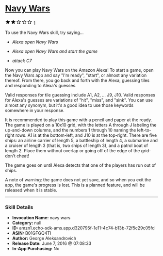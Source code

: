 # [Navy Wars](http://alexa.amazon.com/#skills/amzn1.echo-sdk-ams.app.d320795f-1e11-4c74-b13b-72f5c29c05fd)
![2 stars](../../images/ic_star_black_18dp_1x.png)![2 stars](../../images/ic_star_black_18dp_1x.png)![2 stars](../../images/ic_star_border_black_18dp_1x.png)![2 stars](../../images/ic_star_border_black_18dp_1x.png)![2 stars](../../images/ic_star_border_black_18dp_1x.png) 1

To use the Navy Wars skill, try saying...

* *Alexa open Navy Wars*

* *Alexa open Navy Wars and start the game*

* *attack C7*

Now you can play Navy Wars on the Amazon Alexa! To start a game, open the Navy Wars app and say "I'm ready", "start", or almost any variation thereof. From there, you go back and forth with the Alexa, guessing tiles and responding to Alexa's guesses.

Valid responses for tile guessing include A1, A2, ... J9, J10. Valid responses for Alexa's guesses are variations of "hit", "miss", and "sink". You can use almost any synonym, but it's a good idea to use those keywords somewhere in your response.

It is recommended to play this game with a pencil and paper at the ready. The game is played on a 10x10 grid, with the letters A through J labeling the up-and-down columns, and the numbers 1 through 10 naming the left-to-right rows. A1 is at the bottom-left, and J10 is at the top-right. There are five ships: an airline carrier of length 5, a battleship of length 4, a submarine and a cruiser of length 3 (that is, two ships of length 3), and a patrol boat of length 2. Place them without overlap or going off of the edge of the grid- don't cheat!

The game goes on until Alexa detects that one of the players has run out of ships.

A note of warning: the game does not yet save, and so when you exit the app, the game's progress is lost. This is a planned feature, and will be released when it is stable.

***

### Skill Details

* **Invocation Name:** navy wars
* **Category:** null
* **ID:** amzn1.echo-sdk-ams.app.d320795f-1e11-4c74-b13b-72f5c29c05fd
* **ASIN:** B01GFGQ4TI
* **Author:** George Aleksandrovich
* **Release Date:** June 7, 2016 @ 07:08:33
* **In-App Purchasing:** No
